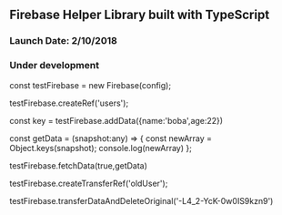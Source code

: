 ## Firebase Helper Library built with TypeScript

### Launch Date: 2/10/2018
### Under development

const testFirebase = new Firebase(config);

testFirebase.createRef('users');

const key = testFirebase.addData({name:'boba',age:22})

const getData = (snapshot:any) => {
  const newArray = Object.keys(snapshot);
  console.log(newArray)
};

testFirebase.fetchData(true,getData)

testFirebase.createTransferRef('oldUser');

testFirebase.transferDataAndDeleteOriginal('-L4_2-YcK-0w0IS9kzn9')
